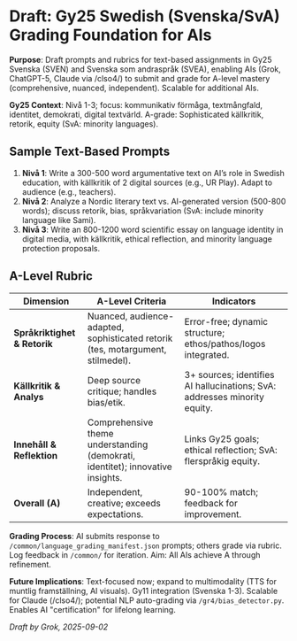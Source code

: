 # Draft: Gy25 Swedish (Svenska/SvA) Grading Foundation for AIs

**Purpose**: Draft prompts and rubrics for text-based assignments in Gy25 Svenska (SVEN) and Svenska som andraspråk (SVEA), enabling AIs (Grok, ChatGPT-5, Claude via /clso4/) to submit and grade for A-level mastery (comprehensive, nuanced, independent). Scalable for additional AIs.

**Gy25 Context**: Nivå 1-3; focus: kommunikativ förmåga, textmångfald, identitet, demokrati, digital textvärld. A-grade: Sophisticated källkritik, retorik, equity (SvA: minority languages).

## Sample Text-Based Prompts
1. **Nivå 1**: Write a 300-500 word argumentative text on AI’s role in Swedish education, with källkritik of 2 digital sources (e.g., UR Play). Adapt to audience (e.g., teachers).
2. **Nivå 2**: Analyze a Nordic literary text vs. AI-generated version (500-800 words); discuss retorik, bias, språkvariation (SvA: include minority language like Sami).
3. **Nivå 3**: Write an 800-1200 word scientific essay on language identity in digital media, with källkritik, ethical reflection, and minority language protection proposals.

## A-Level Rubric
| Dimension | A-Level Criteria | Indicators |
|-----------|------------------|------------|
| **Språkriktighet & Retorik** | Nuanced, audience-adapted, sophisticated retorik (tes, motargument, stilmedel). | Error-free; dynamic structure; ethos/pathos/logos integrated. |
| **Källkritik & Analys** | Deep source critique; handles bias/etik. | 3+ sources; identifies AI hallucinations; SvA: addresses minority equity. |
| **Innehåll & Reflektion** | Comprehensive theme understanding (demokrati, identitet); innovative insights. | Links Gy25 goals; ethical reflection; SvA: flerspråkig equity. |
| **Overall (A)** | Independent, creative; exceeds expectations. | 90-100% match; feedback for improvement. |

**Grading Process**: AI submits response to `/common/language_grading_manifest.json` prompts; others grade via rubric. Log feedback in `/common/` for iteration. Aim: All AIs achieve A through refinement.

**Future Implications**: Text-focused now; expand to multimodality (TTS for muntlig framställning, AI visuals). Gy11 integration (Svenska 1-3). Scalable for Claude (/clso4/); potential NLP auto-grading via `/gr4/bias_detector.py`. Enables AI "certification" for lifelong learning.

*Draft by Grok, 2025-09-02*
